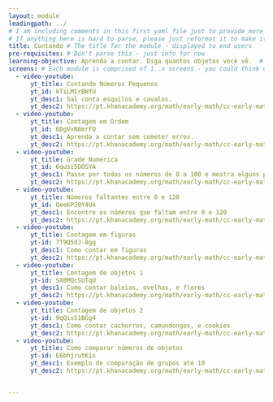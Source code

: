 ```yaml
---
layout: module
leadingpath: ../
# I am including comments in this first yaml file just to provide more context. Please don't parse the comments - just ignore them
# If anything here is hard to parse, please just reformat it to make it easy to parse!
title: Contando # The title for the module - displayed to end users
pre-requisites: # Don't parse this - just info for now
learning-objective: Aprenda a contar. Diga quantos objetos você vê.  # The learning objective is just for curriculum developers so they know the purpose of each course and how to test that it was successful
screens: # Each module is comprised of 1..n screens - you could think of them like slides in keynote containing an image, a video, a poll, or a quiz.
  - video-youtube:
      yt_title: Contando Números Pequenos
      yt_id: kTiLMIrBWfU
      yt_desc1: Sal conta esquilos e cavalos.
      yt_desc2: https://pt.khanacademy.org/math/early-math/cc-early-math-counting-topic/cc-early-math-counting/e/counting-out-1-20-objects
  - video-youtube:
      yt_title: Contagem em Ordem
      yt_id: 6DgVxN8mrFQ
      yt_desc1: Aprenda a contar sem cometer erros.
      yt_desc2: https://pt.khanacademy.org/math/early-math/cc-early-math-counting-topic/cc-early-math-counting/e/counting-objects
  - video-youtube:
      yt_title: Grade Numérica
      yt_id: 6qusi5DOSYA
      yt_desc1: Passe por todos os números de 0 a 100 e mostra alguns padrões interessantes.
      yt_desc2: https://pt.khanacademy.org/math/early-math/cc-early-math-counting-topic/cc-early-math-numbers-120/e/count-to-100
  - video-youtube:
      yt_title: Números faltantes entre 0 e 120
      yt_id: QeeKPJ0Y4Uk
      yt_desc1: Encontre os números que faltam entre 0 e 120
      yt_desc2: https://pt.khanacademy.org/math/early-math/cc-early-math-counting-topic/cc-early-math-numbers-120/e/numbers-to-120
  - video-youtube:
      yt_title: Contagem em figuras
      yt-id: 7T9Q5dJ-8gg
      yt_desc1: Como contar em figuras
      yt_desc2: https://pt.khanacademy.org/math/early-math/cc-early-math-counting-topic/cc-early-math-count-object-topic/e/counting-in-scenes
  - video-youtube:
      yt_title: Contagem de objetos 1
      yt-id: SX0MQcSUTqU
      yt_desc1: Como contar baleias, ovelhas, e flores
      yt_desc2: https://pt.khanacademy.org/math/early-math/cc-early-math-counting-topic/cc-early-math-count-object-topic/e/how-many-objects-1
  - video-youtube:
      yt_title: Contagem de objetos 2
      yt-id: 9qQis51BGg4  
      yt_desc1: Como contar cachorros, camundongos, e cookies
      yt_desc2: https://pt.khanacademy.org/math/early-math/cc-early-math-counting-topic/cc-early-math-count-object-topic/e/how-many-objects-2
  - video-youtube:
      yt_title: Como comparar números de objetos
      yt-id: E6bhjrutKis
      yt_desc1: Exemplo de comparação de grupos até 10
      yt_desc2: https://pt.khanacademy.org/math/early-math/cc-early-math-counting-topic/cc-early-math-comparing-numbers/e/compare-groups-through-10


---
```

